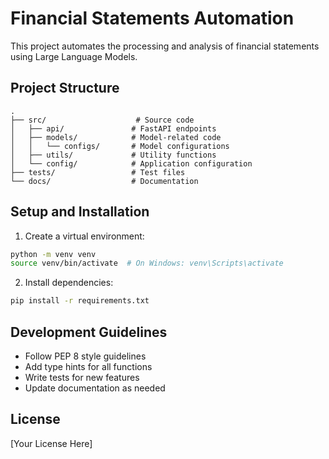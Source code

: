 # Financial Statements Automation

This project automates the processing and analysis of financial statements using Large Language Models.

## Project Structure
```
.
├── src/                    # Source code
│   ├── api/               # FastAPI endpoints
│   ├── models/            # Model-related code
│   │   └── configs/       # Model configurations
│   ├── utils/             # Utility functions
│   └── config/            # Application configuration
├── tests/                 # Test files
└── docs/                  # Documentation
```

## Setup and Installation

1. Create a virtual environment:
```bash
python -m venv venv
source venv/bin/activate  # On Windows: venv\Scripts\activate
```

2. Install dependencies:
```bash
pip install -r requirements.txt
```

## Development Guidelines

- Follow PEP 8 style guidelines
- Add type hints for all functions
- Write tests for new features
- Update documentation as needed

## License

[Your License Here]
